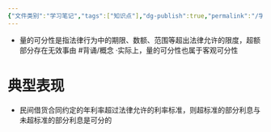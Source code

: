 ```yaml
---
{"文件类别":"学习笔记","tags":["知识点"],"dg-publish":true,"permalink":"/学习笔记/知识点/量的可分性/","dgPassFrontmatter":true,"noteIcon":""}
---
```


- 量的可分性是指法律行为中的期限、数额、范围等超出法律允许的限度，超额部分存在无效事由 #背诵/概念 
·实际上，量的可分性也属于客观可分性
# 典型表现
- 民间借货合同约定的年利率超过法律允许的利率标准，则超标准的部分利息与未超标准的部分利息是可分的 